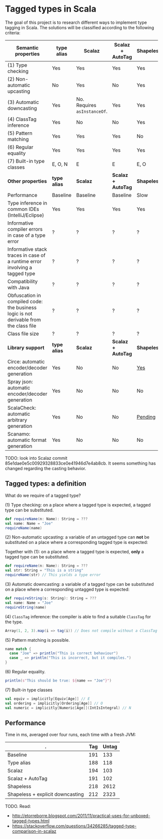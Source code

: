 Tagged types in Scala
===
The goal of this project is to research different ways to implement type tagging in Scala. The solutions will be classified according to the following criteria:

| __Semantic properties__ | type alias | Scalaz | Scalaz + AutoTag | Shapeless | `@newsubtype` | Scala-common |
| --- | --- | --- | --- | --- | --- | --- |
| (1) Type checking | Yes | Yes | Yes | Yes | Yes | Yes |
| (2) Non-automatic upcasting | No | Yes | No | Yes | Yes | Yes |
| (3) Automatic downcasting | Yes | No. <br>Requires `asInstanceOf`. | Yes | Yes | Yes | Yes |
| (4) ClassTag inference | Yes | No | No | Yes | No | Yes |
| (5) Pattern matching | Yes | Yes | Yes | No | Yes | No |
| (6) Regular equality | Yes | Yes | Yes | Yes | Yes | Yes |
| (7) Built-in type classes | E, O, N | E | E | E, O | E, O | E, O | 
| __Other properties__ | __type alias__ | __Scalaz__ | __Scalaz + AutoTag__ | __Shapeless__ | __`@newsubtype`__ | __Scala-common__ |
| Performance | Baseline | Baseline | Baseline | Slow | ? | ? |
| Type inference in common IDEs (IntelliJ/Eclipse) | Yes | Yes | Yes | Yes | No | Yes |
| Informative compiler errors in case of a type error | ? | ? | ? | ? | ? | ? |
| Informative stack traces in case of a runtime error involving a tagged type | ? | ? | ? | ? | ? | ? |
| Compatibility with Java | ? | ? | ? | ? | ? | ? |
| Obfuscation in compiled code: the business logic is not derivable from the class file | ? | ? | ? | ? | ? | ? |
| Class file size | ? | ? | ? | ? | ? | ? |
| __Library support__ | __type alias__ | __Scalaz__ | __Scalaz + AutoTag__ | __Shapeless__ | __`@newsubtype`__ | __Scala-common__ |
| Circe: automatic encoder/decoder generation | Yes | No | No | [Yes](https://github.com/circe/circe/pull/1480) | No | No |
| Spray json: automatic encoder/decoder generation | Yes | No | No | No | No | Yes |
| ScalaCheck: automatic arbitrary generation | Yes | No | No | [Pending](https://github.com/alexarchambault/scalacheck-shapeless/pull/173) | No | Yes |
| Scanamo: automatic format generation | Yes | No | No | No | No | No |

TODO: look into Scalaz commit 85e1dae0e5c00929328833ce0e41946d7e4ab8cb. It seems something has changed regarding the casting behavior.

## Tagged types: a definition

What do we require of a tagged type?

(1) Type checking: on a place where a tagged type is expected, a tagged type can be substituted.
```scala
def requireName(n: Name): String = ???
val name: Name = "Joe"
requireName(name)
```

(2) Non-automatic upcasting: a variable of an untagged type can __not__ be substituted on a place where a corresponding tagged type is expected:

Together with (1): on a place where a tagged type is expected, __only__ a tagged type can be substituted.
```scala
def requireName(n: Name): String = ???
val str: String = "This is a string"
requireName(str) // This yields a type error
```

(3) Automatic downcasting: a variable of a tagged type can be substituted on a place where a corresponding untagged type is expected:
```scala
def requireString(s: String): String = ???
val name: Name = "Joe"
requireString(name)
```

(4) `ClassTag` inference: the compiler is able to find a suitable `ClassTag` for the type.
```scala
Array(1, 2, 3).map(i => tag(i)) // Does not compile without a ClassTag
```

(5) Pattern matching is possible.

```scala
name match {
  case "Joe" => println("This is correct behaviour")
  case _ => println("This is incorrect, but it compiles.")
}
```

(6) Regular equality.
```scala
println(s"This should be true: ${name == "Joe"}")
```

(7) Built-in type classes
```scala
val equiv = implicitly[Equiv[Age]] // E
val ordering = implicitly[Ordering[Age]] // O
val numeric = implicitly[Numeric[Age]](IntIsIntegral) // N
```

## Performance

Time in ms, averaged over four runs, each time with a fresh JVM:
 
| . | Tag | Untag |
| --- | --- | --- |
| Baseline | 191 | 133 |
| Type alias | 188 | 118 |
| Scalaz | 194 | 103 |
| Scalaz + AutoTag | 191 | 102 |
| Shapeless | 218 | 2612 |
| Shapeless + explicit downcasting | 212 | 2323 |




TODO. Read:
- http://etorreborre.blogspot.com/2011/11/practical-uses-for-unboxed-tagged-types.html
- https://stackoverflow.com/questions/34266285/tagged-type-comparison-in-scalaz